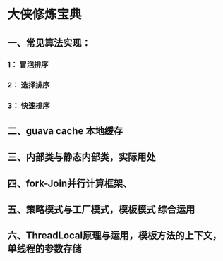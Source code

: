 # 大侠修炼宝典

## 一、常见算法实现：
### 1： 冒泡排序
### 2： 选择排序
### 3： 快速排序
## 二、guava cache 本地缓存
## 三、内部类与静态内部类，实际用处
## 四、fork-Join并行计算框架、
## 五、策略模式与工厂模式，模板模式 综合运用
## 六、ThreadLocal原理与运用，模板方法的上下文，单线程的参数存储
